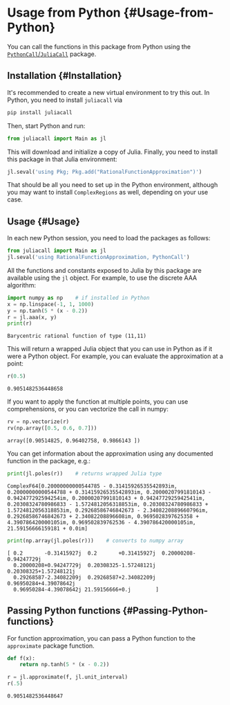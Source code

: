 
# Usage from Python {#Usage-from-Python}

You can call the functions in this package from Python using the [`PythonCall`/`JuliaCall`](https://juliapy.github.io/PythonCall.jl/stable/) package. 

## Installation {#Installation}

It&#39;s recommended to create a new virtual environment to try this out. In Python, you need to install `juliacall` via

```bash
pip install juliacall
```


Then, start Python and run:

```python
from juliacall import Main as jl
```


This will download and initialize a copy of Julia. Finally, you need to install this package in that Julia environment:

```python
jl.seval('using Pkg; Pkg.add("RationalFunctionApproximation")')
```


That should be all you need to set up in the Python environment, although you may want to install `ComplexRegions` as well, depending on your use case.

## Usage {#Usage}

In each new Python session, you need to load the packages as follows:

```python
from juliacall import Main as jl
jl.seval('using RationalFunctionApproximation, PythonCall')
```


All the functions and constants exposed to Julia by this package are available using the `jl` object. For example, to use the discrete AAA algorithm:

```python
import numpy as np    # if installed in Python
x = np.linspace(-1, 1, 1000)
y = np.tanh(5 * (x - 0.2))
r = jl.aaa(x, y)
print(r)
```


```
Barycentric rational function of type (11,11)
```


This will return a wrapped Julia object that you can use in Python as if it were a Python object. For example, you can evaluate the approximation at a point:

```python
r(0.5)
```


```
0.9051482536448658
```


If you want to apply the function at multiple points, you can use comprehensions, or you can vectorize the call in numpy:

```python
rv = np.vectorize(r)
rv(np.array([0.5, 0.6, 0.7]))
```


```
array([0.90514825, 0.96402758, 0.9866143 ])
```


You can get information about the approximation using any documented function in the package, e.g.:

```python
print(jl.poles(r))    # returns wrapped Julia type
```


```
ComplexF64[0.20000000000544785 - 0.31415926535542893im, 0.20000000000544788 + 0.31415926535542893im, 0.20000207991810143 - 0.942477292594254im, 0.20000207991810143 + 0.9424772925942541im, 0.20308324780986833 - 1.5724812056318853im, 0.20308324780986833 + 1.5724812056318853im, 0.29268586746842673 - 2.3408220889660796im, 0.29268586746842673 + 2.34082208896608im, 0.9695028397625358 + 4.390786420000105im, 0.969502839762536 - 4.390786420000105im, 21.59156666159181 + 0.0im]
```


```python
print(np.array(jl.poles(r)))    # converts to numpy array
```


```
[ 0.2       -0.31415927j  0.2       +0.31415927j  0.20000208-0.94247729j
  0.20000208+0.94247729j  0.20308325-1.57248121j  0.20308325+1.57248121j
  0.29268587-2.34082209j  0.29268587+2.34082209j  0.96950284+4.39078642j
  0.96950284-4.39078642j 21.59156666+0.j        ]
```


## Passing Python functions {#Passing-Python-functions}

For function approximation, you can pass a Python function to the `approximate` package function.

```python
def f(x):
    return np.tanh(5 * (x - 0.2))

r = jl.approximate(f, jl.unit_interval)
r(.5)
```


```
0.9051482536448647
```

